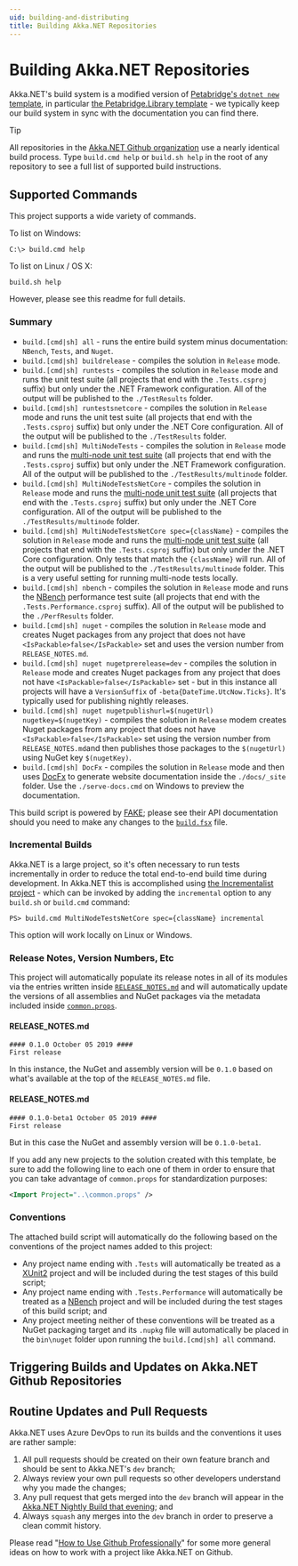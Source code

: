 ```yaml
---
uid: building-and-distributing
title: Building Akka.NET Repositories
---
```


# Building Akka.NET Repositories

Akka.NET's build system is a modified version of [Petabridge's `dotnet new` template](https://github.com/petabridge/petabridge-dotnet-new), in particular [the Petabridge.Library template](https://github.com/petabridge/Petabridge.Library/) - we typically keep our build system in sync with the documentation you can find there.

> [!TIP]
> All repositories in the [Akka.NET Github organization](https://github.com/akkadotnet) use a nearly identical build process. Type `build.cmd help` or `build.sh help` in the root of any repository to see a full list of supported build instructions.

## Supported Commands

This project supports a wide variety of commands.

To list on Windows:

```console
C:\> build.cmd help
```

To list on Linux / OS X:

```console
build.sh help
```

However, please see this readme for full details.

### Summary

* `build.[cmd|sh] all` - runs the entire build system minus documentation: `NBench`, `Tests`, and `Nuget`.
* `build.[cmd|sh] buildrelease` - compiles the solution in `Release` mode.
* `build.[cmd|sh] runtests` - compiles the solution in `Release` mode and runs the unit test suite (all projects that end with the `.Tests.csproj` suffix) but only under the .NET Framework configuration. All of the output will be published to the `./TestResults` folder.
* `build.[cmd|sh] runtestsnetcore` - compiles the solution in `Release` mode and runs the unit test suite (all projects that end with the `.Tests.csproj` suffix) but only under the .NET Core configuration. All of the output will be published to the `./TestResults` folder.
* `build.[cmd|sh] MultiNodeTests` - compiles the solution in `Release` mode and runs the [multi-node unit test suite](../articles/testing/multi-node-testing.md) (all projects that end with the `.Tests.csproj` suffix) but only under the .NET Framework configuration. All of the output will be published to the `./TestResults/multinode` folder.
* `build.[cmd|sh] MultiNodeTestsNetCore` - compiles the solution in `Release` mode and runs the [multi-node unit test suite](../articles/testing/multi-node-testing.md) (all projects that end with the `.Tests.csproj` suffix) but only under the .NET Core configuration. All of the output will be published to the `./TestResults/multinode` folder.
* `build.[cmd|sh] MultiNodeTestsNetCore spec={className}` - compiles the solution in `Release` mode and runs the [multi-node unit test suite](../articles/testing/multi-node-testing.md) (all projects that end with the `.Tests.csproj` suffix) but only under the .NET Core configuration. Only tests that match the `{className}` will run. All of the output will be published to the `./TestResults/multinode` folder. This is a very useful setting for running multi-node tests locally.
* `build.[cmd|sh] nbench` - compiles the solution in `Release` mode and runs the [NBench](https://nbench.io/) performance test suite (all projects that end with the `.Tests.Performance.csproj` suffix). All of the output will be published to the `./PerfResults` folder.
* `build.[cmd|sh] nuget` - compiles the solution in `Release` mode and creates Nuget packages from any project that does not have `<IsPackable>false</IsPackable>` set and uses the version number from `RELEASE_NOTES.md`.
* `build.[cmd|sh] nuget nugetprerelease=dev` - compiles the solution in `Release` mode and creates Nuget packages from any project that does not have `<IsPackable>false</IsPackable>` set - but in this instance all projects will have a `VersionSuffix` of `-beta{DateTime.UtcNow.Ticks}`. It's typically used for publishing nightly releases.
* `build.[cmd|sh] nuget nugetpublishurl=$(nugetUrl) nugetkey=$(nugetKey)` - compiles the solution in `Release` modem creates Nuget packages from any project that does not have `<IsPackable>false</IsPackable>` set using the version number from `RELEASE_NOTES.md`and then publishes those packages to the `$(nugetUrl)` using NuGet key `$(nugetKey)`.
* `build.[cmd|sh] DocFx` - compiles the solution in `Release` mode and then uses [DocFx](http://dotnet.github.io/docfx/) to generate website documentation inside the `./docs/_site` folder. Use the `./serve-docs.cmd` on Windows to preview the documentation.

This build script is powered by [FAKE](https://fake.build/); please see their API documentation should you need to make any changes to the [`build.fsx`](build.fsx) file.

### Incremental Builds

Akka.NET is a large project, so it's often necessary to run tests incrementally in order to reduce the total end-to-end build time during development. In Akka.NET this is accomplished using [the Incrementalist project](https://github.com/petabridge/Incrementalist) - which can be invoked by adding the `incremental` option to any `build.sh` or `build.cmd` command:

```console
PS> build.cmd MultiNodeTestsNetCore spec={className} incremental
```

This option will work locally on Linux or Windows.

### Release Notes, Version Numbers, Etc

This project will automatically populate its release notes in all of its modules via the entries written inside [`RELEASE_NOTES.md`](RELEASE_NOTES.md) and will automatically update the versions of all assemblies and NuGet packages via the metadata included inside [`common.props`](src/common.props).

#### RELEASE_NOTES.md

```text
#### 0.1.0 October 05 2019 ####
First release
```

In this instance, the NuGet and assembly version will be `0.1.0` based on what's available at the top of the `RELEASE_NOTES.md` file.

#### RELEASE_NOTES.md

```text
#### 0.1.0-beta1 October 05 2019 ####
First release
```

But in this case the NuGet and assembly version will be `0.1.0-beta1`.

If you add any new projects to the solution created with this template, be sure to add the following line to each one of them in order to ensure that you can take advantage of `common.props` for standardization purposes:

```xml
<Import Project="..\common.props" />
```

### Conventions

The attached build script will automatically do the following based on the conventions of the project names added to this project:

* Any project name ending with `.Tests` will automatically be treated as a [XUnit2](https://xunit.github.io/) project and will be included during the test stages of this build script;
* Any project name ending with `.Tests.Performance` will automatically be treated as a [NBench](https://github.com/petabridge/NBench) project and will be included during the test stages of this build script; and
* Any project meeting neither of these conventions will be treated as a NuGet packaging target and its `.nupkg` file will automatically be placed in the `bin\nuget` folder upon running the `build.[cmd|sh] all` command.

## Triggering Builds and Updates on Akka.NET Github Repositories

## Routine Updates and Pull Requests

Akka.NET uses Azure DevOps to run its builds and the conventions it uses are rather sample:

1. All pull requests should be created on their own feature branch and should be sent to Akka.NET's `dev` branch;
2. Always review your own pull requests so other developers understand why you made the changes;
3. Any pull request that gets merged into the `dev` branch will appear in the [Akka.NET Nightly Build that evening](../getting-access-to-nightly-builds.md); and
4. Always `squash` any merges into the `dev` branch in order to preserve a clean commit history.

Please read "[How to Use Github Professionally](https://petabridge.com/blog/use-github-professionally/)" for some more general ideas on how to work with a project like Akka.NET on Github.
